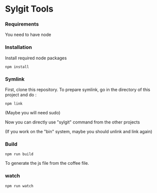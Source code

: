# Sylgit Tools

### Requirements

You need to have node

### Installation

Install required node packages

```
npm install
```

### Symlink

First, clone this repository.
To prepare symlink, go in the directory of this project and do :

```
npm link
```

(Maybe you will need sudo)

Now you can directly use "sylgit" command from the other projects

(If you work on the "bin" system, maybe you should unlink and link again)

### Build

```
npm run build
```

To generate the js file from the coffee file.

### watch

```
npm run watch
```
